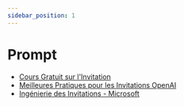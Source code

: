 ```yaml
---
sidebar_position: 1
---
```


# Prompt

- [Cours Gratuit sur l'Invitation](https://learnprompting.org/)
- [Meilleures Pratiques pour les Invitations OpenAI](https://help.openai.com/en/articles/6654000-best-practices-for-prompt-engineering-with-openai-api)
- [Ingénierie des Invitations - Microsoft](https://microsoft.github.io/prompt-engineering/)
